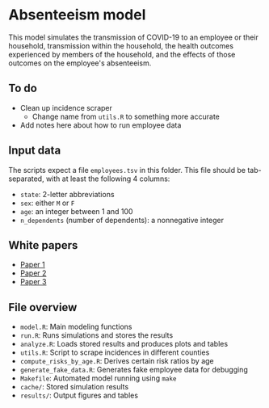 # Absenteeism model

This model simulates the transmission of COVID-19 to an employee or their
household, transmission within the household, the health outcomes
experienced by members of the household, and the effects of those outcomes
on the employee's absenteeism.

## To do

- Clean up incidence scraper
    - Change name from `utils.R` to something more accurate
- Add notes here about how to run employee data

## Input data

The scripts expect a file `employees.tsv` in this folder. This file should be tab-separated, with at least the following 4 columns:

- `state`: 2-letter abbreviations
- `sex`: either `M` or `F`
- `age`: an integer between 1 and 100
- `n_dependents` (number of dependents): a nonnegative integer

## White papers

- [Paper 1](https://docs.google.com/document/d/1w9Q1MKcgNG0mLcb0bwneyQNo8132W27ZcBNA4NCjRKU/edit)
- [Paper 2](https://docs.google.com/document/d/14IJ0ATm56NdBsJoGL0ofiA9_wM7rX7lH0Pzzg3lru4w/edit)
- [Paper 3](https://docs.google.com/document/d/1uZQOQvJJTNp7CgmsMwJJyToIA7tzr3QXETy6-kyXC9Y/edit)

## File overview

- `model.R`: Main modeling functions
- `run.R`: Runs simulations and stores the results
- `analyze.R`: Loads stored results and produces plots and tables
- `utils.R`: Script to scrape incidences in different counties
- `compute_risks_by_age.R`: Derives certain risk ratios by age
- `generate_fake_data.R`: Generates fake employee data for debugging
- `Makefile`: Automated model running using `make`
- `cache/`: Stored simulation results
- `results/`: Output figures and tables
